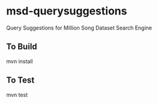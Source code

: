 msd-querysuggestions
====================
Query Suggestions for Million Song Dataset Search Engine

To Build
--------
  mvn install
  
To Test
-------
  mvn test
